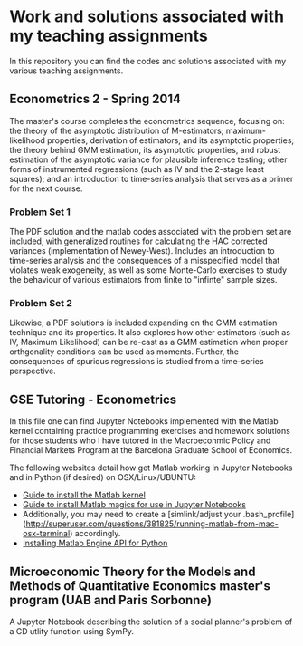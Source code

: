 # Work and solutions associated with my teaching assignments

In this repository you can find the codes and solutions associated with my various teaching assignments. 

## Econometrics 2 - Spring 2014

The master's course completes the econometrics sequence, focusing on: the theory of the asymptotic distribution of M-estimators; maximum-likelihood properties, derivation of estimators, and its asymptotic properties; the theory behind GMM estimation, its asymptotic properties, and robust estimation of the asymptotic variance for plausible inference testing; other forms of instrumented regressions (such as IV and the 2-stage least squares); and an introduction to time-series analysis that serves as a primer for the next course.

### Problem Set 1

The PDF solution and the matlab codes associated with the problem set are included, with generalized routines for calculating the HAC corrected variances (implementation of Newey-West). Includes an introduction to time-series analysis and the consequences of a misspecified model that violates weak exogeneity, as well as some Monte-Carlo exercises to study the behaviour of various estimators from finite to "infinte" sample sizes.

### Problem Set 2

Likewise, a PDF solutions is included expanding on the GMM estimation technique and its properties. It also explores how other estimators (such as IV, Maximum Likelihood) can be re-cast as a GMM estimation when proper orthgonality conditions can be used as moments. Further, the consequences of spurious regressions is studied from a time-series perspective. 

## GSE Tutoring - Econometrics

In this file one can find Jupyter Notebooks implemented with the Matlab kernel containing practice programming exercises and homework solutions for those students who I have tutored in the Macroeconmic Policy and Financial Markets Program at the Barcelona Graduate School of Economics. 

The following websites detail how get Matlab working in Jupyter Notebooks and in Python (if desired) on OSX/Linux/UBUNTU:

* [Guide to install the Matlab kernel](https://anneurai.net/2015/11/12/matlab-based-ipython-notebooks/)
* [Guide to install Matlab magics for use in Jupyter Notebooks](https://arokem.github.io/python-matlab-bridge/)
* Additionally, you may need to create a [simlink/adjust your .bash_profile] (http://superuser.com/questions/381825/running-matlab-from-mac-osx-terminal) accordingly.
* [Installing Matlab Engine API for Python](https://www.mathworks.com/help/matlab/matlab-engine-for-python.html)

## Microeconomic Theory for the Models and Methods of Quantitative Economics master's program (UAB and Paris Sorbonne)

A Jupyter Notebook describing the solution of a social planner's problem of a CD utlity function using SymPy.
